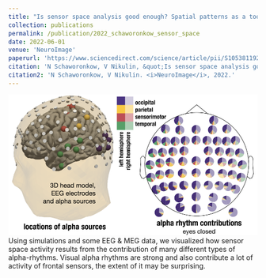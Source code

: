 ```yaml
---
title: "Is sensor space analysis good enough? Spatial patterns as a tool for assessing spatial mixing of EEG/MEG rhythms"
collection: publications
permalink: /publication/2022_schaworonkow_sensor_space
date: 2022-06-01
venue: 'NeuroImage'
paperurl: 'https://www.sciencedirect.com/science/article/pii/S105381192200221X'
citation: 'N Schaworonkow, V Nikulin, &quot;Is sensor space analysis good enough? Spatial patterns as a tool for assessing spatial mixing of EEG/MEG rhythms.&quot; <i>NeuroImage</i>, 2022.'
citation2: 'N Schaworonkow, V Nikulin. <i>NeuroImage</i>, 2022.'
---
```

![](../images/pub_mixing.png)
Using simulations and some EEG & MEG data, we visualized how sensor space activity results from the contribution of many different types of alpha-rhythms. Visual alpha rhythms are strong and also contribute a lot of activity of frontal sensors, the extent of it may be surprising.